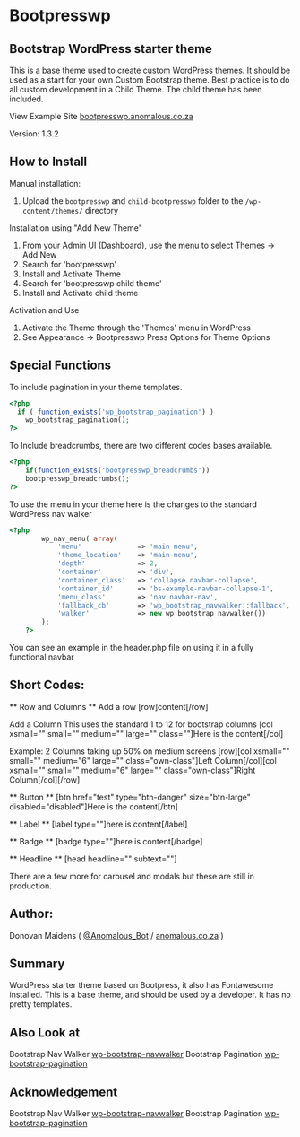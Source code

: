 Bootpresswp
=================

## Bootstrap WordPress starter theme

This is a base theme used to create custom WordPress themes. It should be used as a start for your own Custom Bootstrap theme.
Best practice is to do all custom development in a Child Theme. The child theme has been included.

View Example Site [bootpresswp.anomalous.co.za](http://bootpresswp.anomalous.co.za)

Version: 1.3.2

## How to Install

Manual installation:

1. Upload the `bootpresswp` and `child-bootpresswp` folder to the `/wp-content/themes/` directory

Installation using "Add New Theme"

1. From your Admin UI (Dashboard), use the menu to select Themes -> Add New
2. Search for 'bootpresswp'
3. Install and Activate Theme
4. Search for 'bootpresswp child theme'
5. Install and Activate child theme

Activation and Use

1. Activate the Theme through the 'Themes' menu in WordPress
2. See Appearance -> Bootpresswp Press Options for Theme Options

## Special Functions

To include pagination in your theme templates.

```php
<?php
  if ( function_exists('wp_bootstrap_pagination') )
    wp_bootstrap_pagination();
?>
```
To Include breadcrumbs, there are two different codes bases available.
```php
<?php 
    if(function_exists('bootpresswp_breadcrumbs')) 
    bootpresswp_breadcrumbs(); 
?>
```
To use the menu in your theme here is the changes to the standard WordPress nav walker
```php
<?php
        wp_nav_menu( array(
            'menu'              => 'main-menu',
            'theme_location'    => 'main-menu',
            'depth'             => 2,
            'container'         => 'div',
            'container_class'   => 'collapse navbar-collapse',
            'container_id'      => 'bs-example-navbar-collapse-1',
            'menu_class'        => 'nav navbar-nav',
            'fallback_cb'       => 'wp_bootstrap_navwalker::fallback',
            'walker'            => new wp_bootstrap_navwalker())
        );
    ?>    
```
You can see an example in the header.php file on using it in a fully functional navbar

## Short Codes:

** Row and Columns **
Add a row
[row]content[/row]

Add a Column
This uses the standard 1 to 12 for bootstrap columns
[col xsmall="" small="" medium="" large="" class=""]Here is the content[/col]

Example:
2 Columns taking up 50% on medium screens
[row][col xsmall="" small="" medium="6" large="" class="own-class"]Left Column[/col][col xsmall="" small="" medium="6" large="" class="own-class"]Right Column[/col][/row]

** Button **
[btn href="test" type="btn-danger" size="btn-large" disabled="disabled"]Here is the content[/btn]

** Label **
[label type=""]here is content[/label]

** Badge **
[badge type=""]here is content[/badge]

** Headline **
[head headline="" subtext=""]

There are a few more for carousel and modals but these are still in production.

## Author:

Donovan Maidens ( [@Anomalous_Bot](http://twitter.com/Anomalous_Bot) / [anomalous.co.za](http://anomalous.co.za) )

## Summary

WordPress starter theme based on Bootpress, it also has Fontawesome installed.
This is a base theme, and should be used by a developer.
It has no pretty templates.

## Also Look at

Bootstrap Nav Walker [wp-bootstrap-navwalker](https://github.com/twittem/wp-bootstrap-navwalker)
Bootstrap Pagination [wp-bootstrap-pagination](https://github.com/talentedaamer/Bootstrap-wordpress-pagination)


## Acknowledgement

Bootstrap Nav Walker [wp-bootstrap-navwalker](https://github.com/twittem/wp-bootstrap-navwalker)
Bootstrap Pagination [wp-bootstrap-pagination](https://github.com/talentedaamer/Bootstrap-wordpress-pagination)



